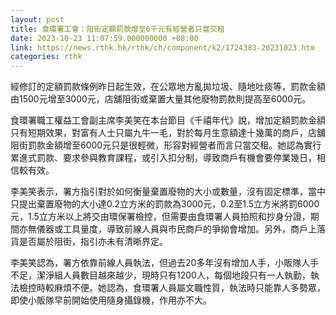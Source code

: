 ```yaml
---
layout: post
title: 食環署工會：阻街定額罰款增至6千元有經營者只當交租
date: 2023-10-23 11:07:59.000000000 +08:00
link: https://news.rthk.hk/rthk/ch/component/k2/1724383-20231023.htm
categories: rthk
---
```


經修訂的定額罰款條例昨日起生效，在公眾地方亂拋垃圾、隨地吐痰等，罰款金額由1500元增至3000元，店舖阻街或棄置大量其他廢物罰款則提高至6000元。

食環署職工權益工會副主席李美笑在本台節目《千禧年代》說，增加定額罰款金額只有短期效果，對富有人士只屬九牛一毛，對於每月生意額達十幾萬的商戶，店舖阻街罰款金額增至6000元只是很輕微，形容對經營者而言只當交租。她認為實行累進式罰款、要求參與教育課程，或引入扣分制，導致商戶有機會要停業幾日，相信較有效。

李美笑表示，署方指引對於如何衡量棄置廢物的大小或數量，沒有固定標準，當中只提出棄置廢物的大小達0.2立方米的罰款為3000元，0.2至1.5立方米將罰6000元，1.5立方米以上將交由環保署檢控，但需要由食環署人員拍照和抄身分證，期間亦無儀器或工具量度，導致前線人員與市民商戶的爭拗會增加。另外，商戶上落貨是否屬於阻街，指引亦未有清晰界定。

李美笑認為，署方依靠前線人員執法，但過去20多年沒有增加人手，小販隊人手不足，潔淨組人員數目越來越少，現時只有1200人，每個地段只有一人執勤，執法檢控時較麻煩不便。她認為，食環署人員屬文職性質，執法時只能靠人多勢眾，即使小販隊早前開始使用隨身攝錄機，作用亦不大。
